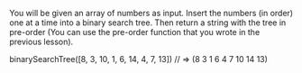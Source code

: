 You will be given an array of numbers as input. Insert the numbers (in order) one at a time into a binary search tree. Then return a string with the tree in pre-order (You can use the pre-order function that you wrote in the previous lesson).


binarySearchTree([8, 3, 10, 1, 6, 14, 4, 7, 13])
// => (8 3 1 6 4 7 10 14 13)
